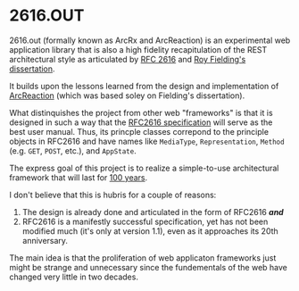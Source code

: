 # 2616.OUT
2616.out (formally known as ArcRx and ArcReaction) is an experimental web application library that is also a high fidelity recapitulation of the REST architectural style as articulated by [RFC 2616](https://tools.ietf.org/html/rfc2616) and [Roy Fielding's dissertation](https://www.ics.uci.edu/~fielding/pubs/dissertation/fielding_dissertation.pdf).

It builds upon the lessons learned from the design and implementation of [ArcReaction](https://github.com/noblethrasher/OkExample/tree/master/Projects/ArcReaction) (which was based soley on Fielding's dissertation).

What distinquishes the project from other web "frameworks" is that it is designed in such a way that the [RFC2616 specification](https://www.ietf.org/rfc/rfc2616.txt) will serve as the best user manual. Thus, its princple classes correpond to the principle objects in RFC2616 and have names like `MediaType`, `Representation`, `Method` (e.g. `GET`, `POST`, etc.), and `AppState`.

The express goal of this project is to realize a simple-to-use architectural framework that will last for [100 years](http://www.paulgraham.com/hundred.html).

I don't believe that this is hubris for a couple of reasons:

1. The design is already done and articulated in the form of RFC2616 ***and***
2. RFC2616 is a manifestly successful specification, yet has not been modified much (it's only at version 1.1), even as it approaches its 20th anniversary.

The main idea is that the proliferation of web applicaton frameworks just might be strange and unnecessary since the fundementals of the web have changed very little in two decades.




